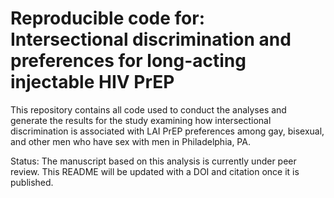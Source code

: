 # Reproducible code for: Intersectional discrimination and preferences for long-acting injectable HIV PrEP

This repository contains all code used to conduct the analyses and generate the results for the study examining how intersectional discrimination is associated with LAI PrEP preferences among gay, bisexual, and other men who have sex with men in Philadelphia, PA. 

Status: The manuscript based on this analysis is currently under peer review. This README will be updated with a DOI and citation once it is published.